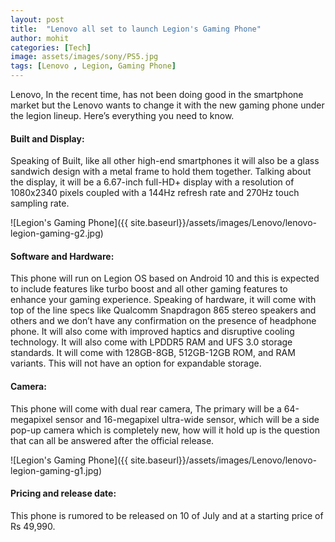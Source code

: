 ```yaml
---
layout: post
title:  "Lenovo all set to launch Legion's Gaming Phone"
author: mohit
categories: [Tech]
image: assets/images/sony/PS5.jpg
tags: [Lenovo , Legion, Gaming Phone]
---
```

Lenovo, In the recent time, has not been doing good in the smartphone market but the Lenovo wants to change it with the new gaming phone under the legion lineup. Here’s everything you need to know.

#### Built and Display: 
Speaking of Built, like all other high-end smartphones it will also be a glass sandwich design with a metal frame to hold them together. Talking about the display, it will be a 6.67-inch full-HD+ display with a resolution of 1080x2340 pixels coupled with a 144Hz refresh rate and 270Hz touch sampling rate.

![Legion's Gaming Phone]({{ site.baseurl}}/assets/images/Lenovo/lenovo-legion-gaming-g2.jpg)

#### Software and Hardware:
This phone will run on Legion OS based on Android 10 and this is expected to include features like turbo boost and all other gaming features to enhance your gaming experience. Speaking of hardware, it will come with top of the line specs like Qualcomm Snapdragon 865 stereo speakers and others and we don’t have any confirmation on the presence of headphone phone. It will also come with improved haptics and disruptive cooling technology. It will also come with LPDDR5 RAM and UFS 3.0 storage standards. It will come with 128GB-8GB, 512GB-12GB ROM, and RAM variants. This will not have an option for expandable storage.

#### Camera:
This phone will come with dual rear camera, The primary will be a 64-megapixel sensor and 16-megapixel ultra-wide sensor, which will be a side pop-up camera which is completely new, how will it hold up is the question that can all be answered after the official release.

![Legion's Gaming Phone]({{ site.baseurl}}/assets/images/Lenovo/lenovo-legion-gaming-g1.jpg)

#### Pricing and release date:
This phone is rumored to be released on 10 of July and at a starting price of Rs 49,990.
